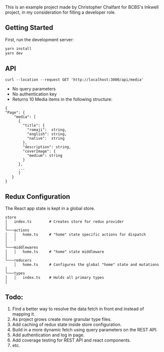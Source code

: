 This is an example project made by Christopher Chalfant for BCBS's Inkwell project, in my consideration for filling a developer role.

## Getting Started

First, run the development server:

```bash
yarn install
yarn dev
```

## API
`curl --location --request GET 'http://localhost:3000/api/media'`

- No query parameters
- No authentication key
- Returns 10 Media items in the following structure:

```
{
"Page": {
    "media": [
      {
        "title": {
          "romaji":  string,
          "english": string,
          "native":  string
        },
        "description": string,
        "coverImage": {
          "medium": string
        }
      },
      ...
      ]
   }
}
```

## Redux Configuration
The React app state is kept in a global store.

```
store
│   index.ts        # Creates store for redux provider
│
└───actions
│   │   home.ts     # "home" state specific actions for dispatch
│   │
│   
└───middlewares
│   │   home.ts     # "home" state middleware
│   
└───reducers
    │   home.ts     # Configures the global "home" state and mutations
│   
└───types
│   │   index.ts    # Holds all primary types
│   
```

## Todo:
1. Find a better way to resolve the data fetch in front end instead of mapping it.
2. As project grows create more granular type files.
3. Add caching of redux state inside store configuration.
4. Build in a more dynamic fetch using query parameters on the REST API.
5. Add authentication and log in page.
6. Add coverage testing for REST API and react components.
6. etc.
